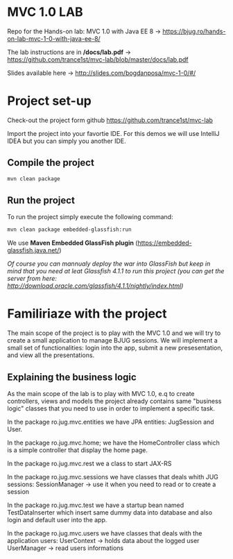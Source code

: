 # MVC 1.0 LAB
Repo for the Hands-on lab: MVC 1.0 with Java EE 8 -> https://bjug.ro/hands-on-lab-mvc-1-0-with-java-ee-8/

The lab instructions are in **/docs/lab.pdf** -> https://github.com/trance1st/mvc-lab/blob/master/docs/lab.pdf

Slides available here -> http://slides.com/bogdanposa/mvc-1-0/#/


Project set-up
============

Check-out the project form github https://github.com/trance1st/mvc-lab

Import the project into your favortie IDE. For this demos we will use IntelliJ IDEA but you can simply you another IDE.

Compile the project
-------------------
```sh
mvn clean package
```
Run the project
-------------------

To run the project simply execute the following command:
```sh
mvn clean package embedded-glassfish:run   
```
We use **Maven Embedded GlassFish plugin** (https://embedded-glassfish.java.net/)


*Of course you can mannualy deploy the war into GlassFish but keep in mind that you need at leat Glassfish 4.1.1 to run this project (you can get the server from here: http://download.oracle.com/glassfish/4.1.1/nightly/index.html)*


Familiriaze with the project
============

The main scope of the project is to play with the MVC 1.0 and we will try to create a small application to manage BJUG sessions. 
We will implement a small set of functionalities: login into the app, submit a new presesentation, and view all the presentations.

Explaining the business logic
-------------------
As the main scope of the lab is to play with MVC 1.0, e.q to create controllers, views and models the project already contains same "business logic" classes that you need to use in order to implement a specific task.

In the package ro.jug.mvc.entities we have JPA entities: JugSession and User.


In the package ro.jug.mvc.home; we have the HomeController class which is a simple controller that display the home page.


In the package ro.jug.mvc.rest we a class to start JAX-RS


In the package ro.jug.mvc.sessions we have classes that deals whith JUG sessions:
  SessionManager -> use it when you need to read or to create a session
  
  
In the package   ro.jug.mvc.test we have a startup bean named TestDataInserter which insert same dummy data into database and also login and default user into the app.


In the package ro.jug.mvc.users we have classes that deals with the application users:
  UserContext -> holds data about the logged user
  UserManager -> read users informations










